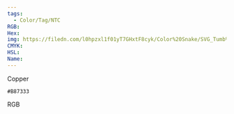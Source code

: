 ```yaml
---
tags:
  - Color/Tag/NTC
RGB:
Hex:
img: https://filedn.com/l0hpzxl1f01yT7GHxtF8cyk/Color%20Snake/SVG_Tumb%20Mass%20No%20Name/B87333.svg
CMYK:
HSL:
Name:
---
```

Copper
```palette
#B87333
```
RGB

